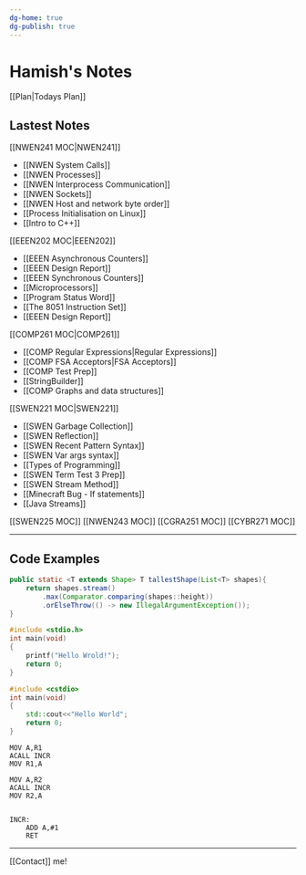 ```yaml
---
dg-home: true
dg-publish: true
---
```


# Hamish's Notes

[[Plan\|Todays Plan]]

## Lastest Notes

[[NWEN241 MOC|NWEN241]]
- [[NWEN System Calls]]
- [[NWEN Processes]]
- [[NWEN Interprocess Communication]]
- [[NWEN Sockets]]
- [[NWEN Host and network byte order]]
- [[Process Initialisation on Linux]]
- [[Intro to C++]]

[[EEEN202 MOC|EEEN202]]
- [[EEEN Asynchronous Counters]]
- [[EEEN Design Report]]
- [[EEEN Synchronous Counters]]
- [[Microprocessors]]
- [[Program Status Word]]
- [[The 8051 Instruction Set]]
- [[EEEN Design Report]]

[[COMP261 MOC|COMP261]]
- [[COMP Regular Expressions\|Regular Expressions]]
- [[COMP FSA Acceptors\|FSA Acceptors]]
- [[COMP Test Prep]]
- [[StringBuilder]]
- [[COMP Graphs and data structures]]

[[SWEN221 MOC|SWEN221]]
- [[SWEN Garbage Collection]]
- [[SWEN Reflection]]
- [[SWEN Recent Pattern Syntax]]
- [[SWEN Var args syntax]]
- [[Types of Programming]]
- [[SWEN Term Test 3 Prep]]
- [[SWEN Stream Method]]
- [[Minecraft Bug - If statements]]
- [[Java Streams]]


[[SWEN225 MOC]]
[[NWEN243 MOC]]
[[CGRA251 MOC]]
[[CYBR271 MOC]]



***

## Code Examples

```java
public static <T extends Shape> T tallestShape(List<T> shapes){
	return shapes.stream()
		.max(Comparator.comparing(shapes::height))
		.orElseThrow(() -> new IllegalArgumentException());
}
```

```C
#include <stdio.h>
int main(void)
{
	printf("Hello Wrold!");
	return 0;
}
```

```C++
#include <cstdio>
int main(void)
{
	std::cout<<"Hello World";
	return 0;
}
```

```assembly
MOV A,R1
ACALL INCR
MOV R1,A

MOV A,R2
ACALL INCR
MOV R2,A


INCR:
	ADD A,#1
	RET
```

***

[[Contact]] me!

